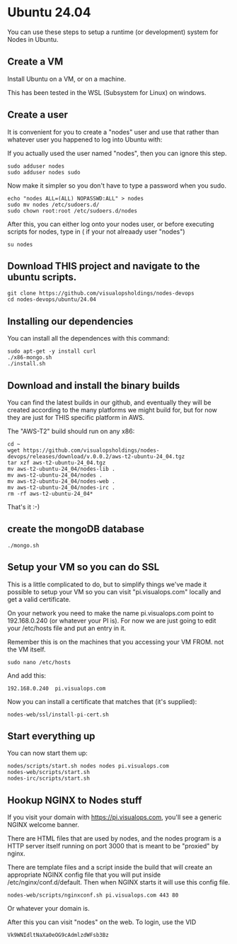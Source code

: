 # Ubuntu 24.04

You can use these steps to setup a runtime (or development) system for Nodes in Ubuntu.

## Create a VM

Install Ubuntu on a VM, or on a machine.

This has been tested in the WSL (Subsystem for Linux) on windows.

## Create a user

It is convenient for you to create a "nodes" user and use that rather than whatever user
you happened to log into Ubuntu with:

If you actually used the user named "nodes", then you can ignore this step.

```
sudo adduser nodes
sudo adduser nodes sudo
```

Now make it simpler so you don't have to type a password when you sudo.

```
echo "nodes ALL=(ALL) NOPASSWD:ALL" > nodes
sudo mv nodes /etc/sudoers.d/
sudo chown root:root /etc/sudoers.d/nodes
```

After this, you can either log onto your nodes user, or before executing scripts for nodes, type in (
if your not alreaady user "nodes")

```
su nodes
```

## Download THIS project and navigate to the ubuntu scripts.

```
git clone https://github.com/visualopsholdings/nodes-devops
cd nodes-devops/ubuntu/24.04
```

## Installing our dependencies

You can install all the dependences with this command:

```
sudo apt-get -y install curl
./x86-mongo.sh
./install.sh
```

## Download and install the binary builds

You can find the latest builds in our github, and eventually they will be created according to the
many platforms we might build for, but for now they are just for THIS specific platform in AWS.

The "AWS-T2" build should run on any x86:

```
cd ~
wget https://github.com/visualopsholdings/nodes-devops/releases/download/v.0.0.2/aws-t2-ubuntu-24_04.tgz
tar xzf aws-t2-ubuntu-24_04.tgz
mv aws-t2-ubuntu-24_04/nodes-lib .
mv aws-t2-ubuntu-24_04/nodes .
mv aws-t2-ubuntu-24_04/nodes-web .
mv aws-t2-ubuntu-24_04/nodes-irc .
rm -rf aws-t2-ubuntu-24_04*
```

That's it :-)

## create the mongoDB database

```
./mongo.sh
```

## Setup your VM so you can do SSL

This is a little complicated to do, but to simplify things we've made it possible to setup
your VM so you can visit "pi.visualops.com" locally and get a valid certificate.

On your network you need to make the name pi.visualops.com point to 192.168.0.240 (or whatever
your PI is). For now we are just going to edit your /etc/hosts file and put an entry in it.

Remember this is on the machines that you accessing your VM FROM. not the VM itself.
```
sudo nano /etc/hosts
```

And add this:

```
192.168.0.240  pi.visualops.com
```

Now you can install a certificate that matches that (it's supplied):

```
nodes-web/ssl/install-pi-cert.sh
```

## Start everything up

You can now start them up:

```
nodes/scripts/start.sh nodes nodes pi.visualops.com
nodes-web/scripts/start.sh
nodes-irc/scripts/start.sh
```

## Hookup NGINX to Nodes stuff

If you visit your domain with https://pi.visualops.com, you'll see a generic NGINX
welcome banner.

There are HTML files that are used by nodes, and the nodes program is a HTTP server itself running on
port 3000 that is meant to be "proxied" by nginx.

There are template files and a script inside the build that will create an appropriate NGINX config
file that you will put inside /etc/nginx/conf.d/default. Then when NGINX starts it
will use this config file.

```
nodes-web/scripts/nginxconf.sh pi.visualops.com 443 80
```

Or whatever your domain is.

After this you can visit "nodes" on the web. To login, use the VID 

```
Vk9WNIdltNaXa0eOG9cAdmlzdWFsb3Bz
```

